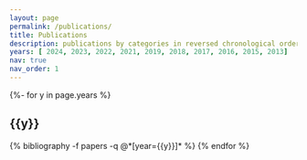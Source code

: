 ```yaml
---
layout: page
permalink: /publications/
title: Publications
description: publications by categories in reversed chronological order. generated by jekyll-scholar.
years: [ 2024, 2023, 2022, 2021, 2019, 2018, 2017, 2016, 2015, 2013]
nav: true
nav_order: 1
---
```

<!-- _pages/publications.md -->
<div class="publications">

{%- for y in page.years %}
  <h2 class="year">{{y}}</h2>
  {% bibliography -f papers -q @*[year={{y}}]* %}
{% endfor %}

</div>
